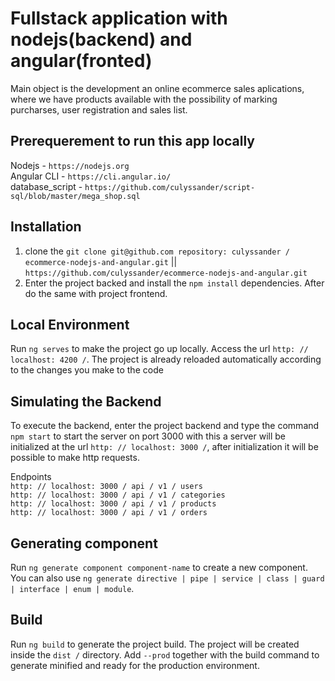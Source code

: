 # Fullstack application with nodejs(backend) and angular(fronted)

Main object is the development an online ecommerce sales aplications, where we have products available with the possibility of marking purcharses, user registration and sales list.

## Prerequerement to run this app locally<br>
Nodejs - `https://nodejs.org` <br>
Angular CLI - `https://cli.angular.io/`<br>
database_script - `https://github.com/culyssander/script-sql/blob/master/mega_shop.sql`<br>
 
 ## Installation

1. clone the `git clone git@github.com repository: culyssander / ecommerce-nodejs-and-angular.git` || `https://github.com/culyssander/ecommerce-nodejs-and-angular.git`
2. Enter the project backed and install the `npm install` dependencies. After do the same with project frontend.


## Local Environment

Run `ng serves` to make the project go up locally. Access the url `http: // localhost: 4200 /`. The project is already reloaded automatically according to the changes you make to the code

## Simulating the Backend
To execute the backend, enter the project backend and type the command `npm start` to start the server on port 3000 with this a server will be initialized at the url `http: // localhost: 3000 /`, after initialization it will be possible to make http requests.

Endpoints<br>
`http: // localhost: 3000 / api / v1 / users`<br>
`http: // localhost: 3000 / api / v1 / categories`<br>
`http: // localhost: 3000 / api / v1 / products`<br>
`http: // localhost: 3000 / api / v1 / orders `<br>

## Generating component

Run `ng generate component component-name` to create a new component. You can also use `ng generate directive | pipe | service | class | guard | interface | enum | module`.

## Build

Run `ng build` to generate the project build. The project will be created inside the `dist /` directory. Add `--prod` together with the build command to generate minified and ready for the production environment. 